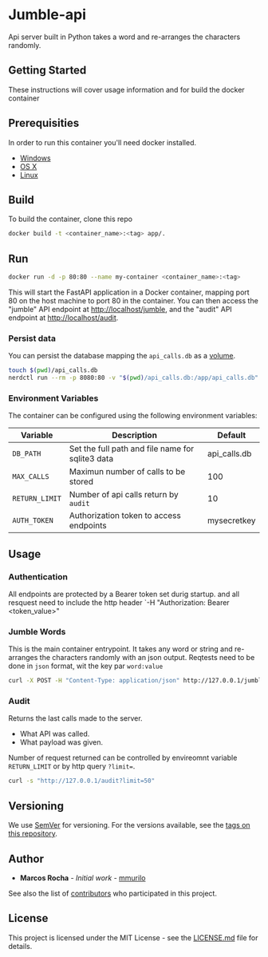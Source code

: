 # Jumble-api

Api server built in Python takes a word and re-arranges the characters randomly.

## Getting Started

These instructions will cover usage information and for build the docker container

## Prerequisities

In order to run this container you'll need docker installed.

- [Windows](https://docs.docker.com/windows/started)
- [OS X](https://docs.docker.com/mac/started/)
- [Linux](https://docs.docker.com/linux/started/)

## Build

To build the container, clone this repo

```bash
docker build -t <container_name>:<tag> app/.
```

## Run

```bash
docker run -d -p 80:80 --name my-container <container_name>:<tag>
```

This will start the FastAPI application in a Docker container, mapping port 80 on the host machine to port 80 in the container. You can then access the "jumble" API endpoint at <http://localhost/jumble>, and the "audit" API endpoint at <http://localhost/audit>.

### Persist data

You can persist the database mapping the `api_calls.db` as a [volume](https://docs.docker.com/storage/volumes/).

```bash
touch $(pwd)/api_calls.db
nerdctl run --rm -p 8080:80 -v "$(pwd)/api_calls.db:/app/api_calls.db" --name <some_name> <container_name>:<tag>
```

### Environment Variables

The container can be configured using the following environment variables:

| Variable       | Description                                      | Default      |
| -------------- | ------------------------------------------------ | ------------ |
| `DB_PATH`      | Set the full path and file name for sqlite3 data | api_calls.db |
| `MAX_CALLS`    | Maximun number of calls to be stored             | 100          |
| `RETURN_LIMIT` | Number of api calls return by `audit`            | 10           |
| `AUTH_TOKEN`   | Authorization token to access endpoints          | mysecretkey  |

## Usage

### Authentication

All endpoints are protected by a Bearer token set durig startup. and all resquest need to include the http header `-H "Authorization: Bearer <token_value>"

### Jumble Words

This is the main container entrypoint. It takes any word or string and re-arranges the characters randomly with an json output.
Reqtests need to be done in `json` format, wit the key par `word:value`

```bash
curl -X POST -H "Content-Type: application/json" http://127.0.0.1/jumble -d '{"word":"magic"}' -H "Authorization: Bearer <token>"
```

### Audit

Returns the last calls made to the server.

- What API was called.
- What payload was given.

Number of request returned can be controlled by envireomnt variable `RETURN_LIMIT` or by http query `?limit=`.

```bash
curl -s "http://127.0.0.1/audit?limit=50"
```

<!-- ## Contributing

Please read [CONTRIBUTING.md](CONTRIBUTING.md) for details on our code of conduct, and the process for submitting pull requests to us. -->

## Versioning

We use [SemVer](http://semver.org/) for versioning. For the versions available, see the
[tags on this repository](https://github.com/your/repository/tags).

## Author

- **Marcos Rocha** - _Initial work_ - [mmurilo](https://github.com/mmurilo)

See also the list of [contributors](https://github.com/mmurilo/scramble-words/contributors) who
participated in this project.

## License

This project is licensed under the MIT License - see the [LICENSE.md](../LICENSE.md) file for details.
